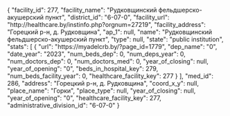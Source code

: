 {
    "facility_id": 277,
    "facility_name": "Рудковщинский фельдшерско-акушерский пункт",
    "district_id": "6-07-0",
    "facility_url": "http:\/\/healthcare.by\/instinfo.php?orgnum=27219",
    "facility_address": "Горецкий р-н, д. Рудковщина",
    "ap_1": null,
    "name": "Рудковщинский фельдшерско-акушерский пункт",
    "type": null,
    "state": "public institution",
    "stats": [
        {
            "url": "https:\/\/myadelcrb.by\/?page_id=1779",
            "dep_name": "0",
            "date_year": "2023",
            "num_beds_dep": 0,
            "num_deps_year": 0,
            "num_doctors_dep": 0,
            "num_doctors_med": 0,
            "year_of_closing": null,
            "year_of_opening": "0",
            "beds_in_hospital_key": 279,
            "num_beds_facility_year": 0,
            "healthcare_facility_key": 277
        }
    ],
    "med_id": 286,
    "address": "Горецкий р-н, д. Рудковщина",
    "coord_x_y": null,
    "place_name": "Горки",
    "place_type": null,
    "year_of_closing": null,
    "year_of_opening": "0",
    "healthcare_facility_key": 277,
    "administrative_division_id": "6-07-0"
}